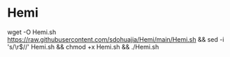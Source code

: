 # Hemi

wget -O Hemi.sh https://raw.githubusercontent.com/sdohuajia/Hemi/main/Hemi.sh && sed -i 's/\r$//' Hemi.sh && chmod +x Hemi.sh && ./Hemi.sh
